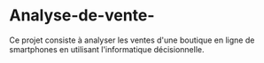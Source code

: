 # Analyse-de-vente-
Ce projet consiste à analyser les ventes d'une boutique en ligne de smartphones en utilisant l'informatique décisionnelle.
